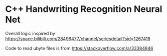 # C++ Handwriting Recognition Neural Net

Overall logic inspired by https://space.bilibili.com/28496477/channel/seriesdetail?sid=1267418

Code to read ubyte files is from https://stackoverflow.com/a/33384846